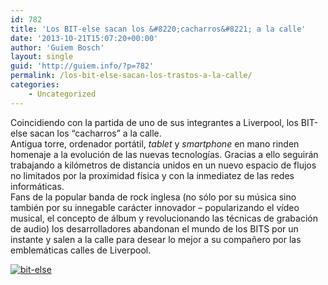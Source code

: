 ```yaml
---
id: 782
title: 'Los BIT-else sacan los &#8220;cacharros&#8221; a la calle'
date: '2013-10-21T15:07:20+00:00'
author: 'Guiem Bosch'
layout: single
guid: 'http://guiem.info/?p=782'
permalink: /los-bit-else-sacan-los-trastos-a-la-calle/
categories:
    - Uncategorized
---
```


Coincidiendo con la partida de uno de sus integrantes a Liverpool, los BIT-else sacan los “cacharros” a la calle.  
Antigua torre, ordenador portátil, *tablet* y *smartphone* en mano rinden homenaje a la evolución de las nuevas tecnologías. Gracias a ello seguirán trabajando a kilómetros de distancia unidos en un nuevo espacio de flujos no limitados por la proximidad física y con la inmediatez de las redes informáticas.  
Fans de la popular banda de rock inglesa (no sólo por su música sino también por su innegable carácter innovador – popularizando el vídeo musical, el concepto de álbum y revolucionando las técnicas de grabación de audio) los desarrolladores abandonan el mundo de los BITS por un instante y salen a la calle para desear lo mejor a su compañero por las emblemáticas calles de Liverpool.

[![bit-else](http://guiem.info/wp-content/uploads/bit-else.png)](http://guiem.info/wp-content/uploads/bit-else.png)